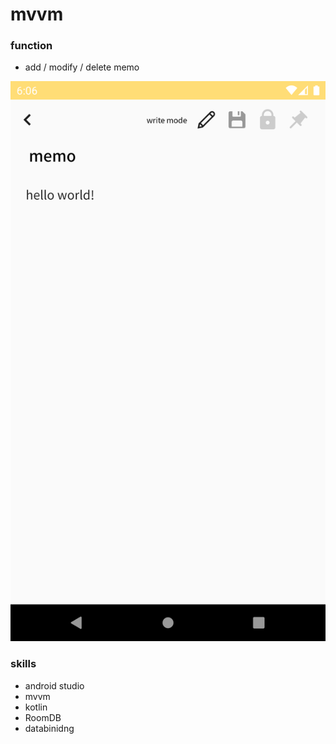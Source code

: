 # mvvm

### function
- add / modify / delete memo
<img src="images/image1.png"/>

### skills

- android studio
- mvvm
- kotlin
- RoomDB
- databinidng

